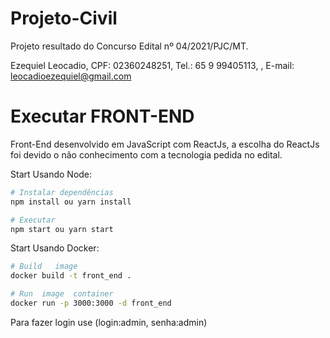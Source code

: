 # Projeto-Civil
Projeto resultado do Concurso Edital nº 04/2021/PJC/MT.

Ezequiel Leocadio, CPF: 02360248251, Tel.: 65 9 99405113, , E-mail: leocadioezequiel@gmail.com


# Executar FRONT-END
Front-End desenvolvido em JavaScript com ReactJs, a escolha do ReactJs foi devido o não conhecimento com a tecnologia pedida no edital.

Start Usando Node:

```bash
# Instalar dependências
npm install ou yarn install

# Executar
npm start ou yarn start
```

Start Usando Docker:

```bash
# Build   image
docker build -t front_end . 

# Run  image  container
docker run -p 3000:3000 -d front_end
```
Para fazer login use (login:admin, senha:admin)
